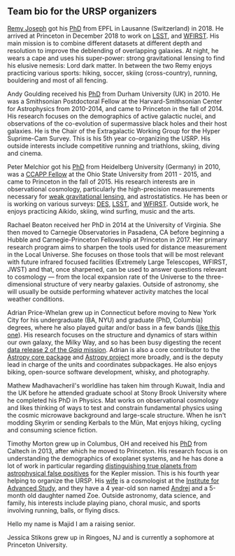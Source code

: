 Team bio for the URSP organizers
--------------------------------

[Remy Joseph](https://remyjoseph.wordpress.com/) got his [PhD](https://infoscience.epfl.ch/record/260467?ln=en) from EPFL in Lausanne (Switzerland) in 2018. He arrived at Princeton in December 2018 to work on  [LSST](http://lsst.org/), and [WFIRST](http://wfirst.gsfc.nasa.gov/). His main mission is to combine different datasets at different depth and resolution to improve the deblending of overlapping galaxies. At night, he wears a cape and uses his super-power: strong gravitational lensing to find his elusive nemesis: Lord dark matter. 
In between the two Remy enjoys practicing various sports: hiking, soccer, skiing (cross-country), running, bouldering and most of all fencing. 

Andy Goulding received his [PhD](http://adsabs.harvard.edu/abs/2010PhDT.......223G) from Durham University (UK) in 2010. He was a Smithsonian Postdoctoral Fellow at the Harvard-Smithsonian Center for Astrophysics from 2010-2014, and came to Princeton in the fall of 2014. His research focuses on the demographics of active galactic nuclei, and observations of the co-evolution of supermassive black holes and their host galaxies. He is the Chair of the Extragalactic Working Group for the Hyper Suprime-Cam Survey. This is his 5th year co-organizing the USRP. His outside interests include competitive running and triathlons, skiing, diving and cinema.

Peter Melchior got his [PhD](http://archiv.ub.uni-heidelberg.de/volltextserver/10954/) from Heidelberg University (Germany) in 2010, was a [CCAPP Fellow](http://ccapp.osu.edu) at the Ohio State University from 2011 - 2015, and came to Princeton in the fall of 2015.
His research interests are in observational cosmology, particularly the high-precision measurements necessary for [weak gravitational lensing](http://pmelchior.net/research_des_sv_clusters.html), and astrostatistics.
He has been or is working on various surveys: [DES](http://www.darkenergysurvey.org/), [LSST](http://lsst.org/), and [WFIRST](http://wfirst.gsfc.nasa.gov/).
Outside work, he enjoys practicing Aikido, skiing, wind surfing, music and the
arts.

Rachael Beaton received her PhD in 2014 at the University of Virginia. She then moved to Carnegie Observatories in Pasadena, CA before beginning a Hubble and Carnegie-Princeton Fellowship at Princeton in 2017. Her primary research program aims to sharpen the tools used for distance measurement in the Local Universe. She focuses on those tools that will be most relevant with future infrared focused facilities (Extremely Large Telescopes, WFIRST, JWST) and that, once sharpened, can be used to answer questions relevant to cosmology — from the local expansion rate of the Universe to the three-dimensional structure of very nearby galaxies. Outside of astronomy, she will usually be outside performing whatever activity matches the local weather conditions. 

Adrian Price-Whelan grew up in Connecticut before moving to New York City for his undergraduate (BA, NYU) and graduate (PhD, Columbia) degrees, where he also played guitar and/or bass in a few bands ([like this one](https://operatormusicband.bandcamp.com/)). His research focuses on the structure and dynamics of stars within our own galaxy, the Milky Way, and so has been busy digesting the recent [data release 2 of the *Gaia* mission](https://www.cosmos.esa.int/web/gaia/dr2). Adrian is also a core contributor to the [Astropy core package](github.com/astropy/astropy) and [Astropy project](astropy.org) more broadly, and is the deputy lead in charge of the units and coordinates subpackages. He also enjoys biking, open-source software development, whisky, and photography.

Mathew Madhavacheril's worldline has taken him through Kuwait, India and the UK before he attended graduate school at Stony Brook University where he completed his PhD in Physics.  Mat works on observational cosmology and likes thinking of ways to test and constrain fundamental physics using the cosmic microwave background and large-scale structure. When he isn't modding Skyrim or sending Kerbals to the Mün, Mat enjoys hiking, cycling and consuming science fiction.

Timothy Morton grew up in Columbus, OH and received his [PhD](http://thesis.library.caltech.edu/8024/) from Caltech in 2013, after which he moved to Princeton. His research focus is on understanding the demographics of exoplanet systems, and he has done a
lot of work in particular regarding [distinguishing true planets from astrophysical false positives](http://www.nytimes.com/2016/05/11/science/kepler-planets-nasa.html?_r=0) for the Kepler
mission.  This is his fourth year helping to organize the URSP.  His [wife](http://www.sns.ias.edu/~verag/) is a
cosmologist at the [Institute for Advanced Study](https://www.ias.edu/), and they have a 4 year-old son
named [Andrej](https://www.youtube.com/watch?v=CAIhtf77jD0) and a 5-month old daughter named Zoe.  Outside astronomy, data science, and family, his interests
include playing piano, choral music, and sports involving running, balls, or
flying discs.



Hello my name is Majid I am a raising senior.

Jessica Stikons grew up in Ringoes, NJ and is currently a sophomore at Princeton University.
